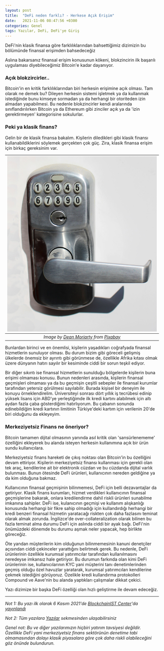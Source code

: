 ```yaml
---
layout: post
title:  "DeFi neden farklı? - Herkese Açık Erişim"
date:   2021-11-06 08:47:56 +0300
categories: Genel
tags: Yazılar, DeFi, DeFi'ye Giriş
---
```


DeFi'nin klasik finansa göre farklılıklarından bahsettiğimiz dizimizin bu bölümünde finansal erişimden bahsedeceğiz 

Aslına bakarsanız finansal erişim konusunun kökeni, blokzincirin ilk başarılı uygulaması diyebileceğimiz Bitcoin'e kadar dayanıyor. 

### Açık blokzircirler.. 

Bitcoin'in en kritik farklılıklarından biri herkesin erişimine açık olması. Tam olarak ne demek bu? Dileyen herkesin sistemi işletmek ya da kullanmak istediğinde bunu kimseye sormadan ya da herhangi bir otoriteden izin almadan yapabilmesi. Bu nedenle blokzincirler kendi aralarında sınıflandırılırken Bitcoin ya da Ethereum gibi zinciler açık ya da 'izin gerektirmeyen' kategorisine sokulurlar. 

### Peki ya klasik finans?

Gelin bir de klasik finansa bakalım. Kişilerin diledikleri gibi klasik finansı kullanabildiklerini söylemek gerçekten çok güç. Zira, klasik finansa erişim için birkaç gereksinim var. 

| ![diamonds](/assets/lock-g5750bbffd_800.jpg)|
|:--:| 
| *Image by [Dean Moriarty](https://pixabay.com/users/terimakasih0-624267/) from [Pixabay](https://pixabay.com/)*|


Bunlardan birinci ve en önemlisi, kişilerin yaşadıkları coğrafyada finansal hizmetlerin sunuluyor olması.  Bu durum bizim gibi göreceli gelişmiş ülkelerde önemsiz bir ayrıntı gibi görünmese de, özellikle Afrika kıtası olmak üzere dünyanın hatırı sayılır bir kesiminde ciddi bir sorun teşkil ediyor.  

Bir diğer sıkıntı ise finansal hizmetlerin sunulduğu bölgelerde kişilerin buna erişimi olmaması konusu. Bunun nedenleri arasında, kişilerin finansal geçmişleri olmaması ya da bu geçmişin çeşitli sebepler ile finansal kurumlar tarafından yetersiz görülmesi sayılabilir. Burada kişisel bir deneyim ile konuyu örneklendirelim. Üniversiteyi sonrası dört yıllık iş tecrübesi edinip yüksek lisans için ABD'ye yerleştiğimde ilk kredi kartını alabilmek için altı aydan fazla çaba gösterdiğimi hatırlıyorum. Bu çabanın sonunda edinebildiğim kredi kartının limitinin Türkiye'deki kartım için verilenin 20'de biri olduğunu da ekleyeyim. 

### Merkeziyetsiz Finans ne öneriyor?

Bitcoin tamamen dijital olmasının yanında asıl kritik olan  'sansürlenememe' özelliğini ekleyerek bu alanda isteyen herkesin kullanımına açık bir ürün sundu kullanıcılara. 

Merkeziyetsiz finans hareketi de çıkış noktası olan Bitcoin'in bu özelliğini devam ettiriyor. Kişilerin merkeziyetsiz finansı kullanması için gerekli olan tek araç, kendilerine ait bir elektronik cüzdan ve bu cüzdanda dijital varlık bulunması. Bunun ötesinde DeFi ürünleri, kullanıcının nereden geldiğine ya da kim olduğuna bakmaz.

Kullanıcının finansal geçmişinin bilinmemesi, DeFi için belli dezavantajlar da getiriyor. Klasik finans kurumları, hizmet verdikleri kullanıcının finansal geçmişlerine bakarak, onlara kredilendirme dahil riskli ürünleri sunabilme imkanına sahipler. DeFi ise, kulanıcının geçmişi ve kullanım alışkanlığı konusunda herhangi bir fikre sahip olmadığı için kullandırdığı herhangi bir kredi benzeri finansal hizmetin yaratacağı riskten çok daha fazlasını teminat olarak almak zorunda. İngilizce'de over-collateralization olarak bilinen bu fazla teminat alma durumu DeFi için aslında ciddi bir ayak bağı. DeFi'nin önümüzdeki dönemde bu durumu aşmak neler yapacak, hep birlikte göreceğiz.

Öte yandan müşterilerin kim olduğunun bilinmemesinin kanuni denetçiler açısından ciddi çekinceler yarattığını belirtmek gerek. Bu nedenle, DeFi ürünlerinin özellikle kurumsal yatırımcılar tarafından kullanılmasını neredeyse imkansız hale getiriyor. Bu durumun farkında olan kimi DeFi ürünlerinin ise, kullanıcılarının KYC yani müşterini tanı denetimlerinden geçmiş olduğu özel havuzlar yaratarak, kurumsal yatırımcıları kendilerine çekmek istediğini görüyoruz. Özelikle kredi kullandırma protokolleri Compound ve Aave'nin bu alanda yaptıkları çalışmalar dikkat çekici.

Yazı dizimize bir başka DeFi özelliği olan hızlı geliştirme ile devam edeceğiz. 

---

*Not 1: Bu yazı ilk olarak 6 Kasım 2021'de [BlockchainIST Center](https://medium.com/blockchainist-center)'da [yayınlandı]()*

*Not 2: Tüm yazılara [Yazılar](/articles/) sekmesinden ulaşabilirsiniz*

*Genel not: Bu ve diğer yazılarımızın hiçbiri yatırım tavsiyesi değildir. Özellikle DeFi yani merkeziyetsiz finans sektörünün denetime tabi olmamasından dolayı klasik piyasalara göre çok daha riskli olabileceğini göz önünde bulundurun.* 
